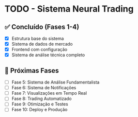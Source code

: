 ﻿# TODO - Sistema Neural Trading

## ✅ Concluído (Fases 1-4)
- [x] Estrutura base do sistema
- [x] Sistema de dados de mercado
- [x] Frontend com configuração
- [x] Sistema de análise técnica completo

## 🔄 Próximas Fases
- [ ] Fase 5: Sistema de Análise Fundamentalista
- [ ] Fase 6: Sistema de Notificações  
- [ ] Fase 7: Visualizações em Tempo Real
- [ ] Fase 8: Trading Automatizado
- [ ] Fase 9: Otimização e Testes
- [ ] Fase 10: Deploy e Produção

